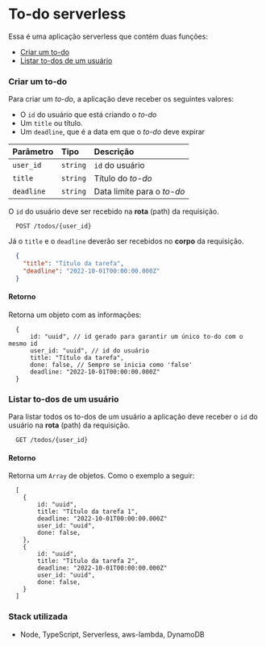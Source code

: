 
# To-do serverless

Essa é uma aplicação serverless que contém duas funções:  


- [Criar um to-do](#criar-um-to-do)
- [Listar to-dos de um usuário](#listar-to-dos)

### Criar um to-do

Para criar um *to-do*, a aplicação deve receber os seguintes valores:  
- O `id` do usuário que está criando o *to-do*  
- Um `title` ou título. 
- Um `deadline`, que é a data em que o *to-do* deve expirar

| Parâmetro   | Tipo       | Descrição                           |
| :---------- | :--------- | :---------------------------------- |
| `user_id` | `string` | `id` do usuário |
| `title` | `string` | Título do *to-do* |
| `deadline` | `string` | Data limite para o *to-do*

O `id` do usuário deve ser recebido na **rota** (path) da requisição.  


```
  POST /todos/{user_id}
```

Já o `title` e o `deadline` deverão ser recebidos no **corpo** da requisição. 

```json
  {
    "title": "Título da tarefa",
    "deadline": "2022-10-01T00:00:00.000Z"
  }
```

#### Retorno

Retorna um objeto com as informações:

```
  {
	  id: "uuid", // id gerado para garantir um único to-do com o mesmo id
	  user_id: "uuid", // id do usuário
	  title: "Título da tarefa",
	  done: false, // Sempre se inicia como 'false'
	  deadline: "2022-10-01T00:00:00.000Z"
  }
```

### Listar to-dos de um usuário

Para listar todos os to-dos de um usuário a aplicação deve receber o `id` do usuário na **rota** (path) da requisição.

```
  GET /todos/{user_id}
```

#### Retorno

Retorna um `Array` de objetos. Como o exemplo a seguir:

```
  [
    {
        id: "uuid",
	    title: "Título da tarefa 1",
	    deadline: "2022-10-01T00:00:00.000Z"
	    user_id: "uuid",
	    done: false,
    },
    {
        id: "uuid",
	    title: "Título da tarefa 2",
	    deadline: "2022-10-01T00:00:00.000Z"
	    user_id: "uuid",
	    done: false,
    }
  ]
```


### Stack utilizada
- Node, TypeScript, Serverless, aws-lambda, DynamoDB


